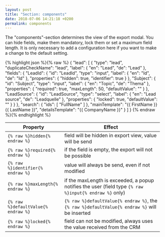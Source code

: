 ```yaml
---
layout: post
title: "Section: components"
date: 2018-07-06 14:21:18 +0200
permalink: components
---
```

The "components"-section determines the view of the export modal. You can hide fields, make them mandatory, lock them or set a maximum field length.
It is only necessary to add a configuration here if you want to make a change to the default setting.


{% highlight json %}{% raw %}
{
  "lead": [
    {
      "type": "lead",
      "duplicateCheckName": "lead",
      "label": {
        "en": "Lead",
        "de": "Lead"
      },
      "fields": {
        "LeadId": {
          "id": "LeadId",
          "type": "input",
          "label": {
            "en": "Id",
            "de": "Id"
          },
          "properties": {
            "hidden": true,
            "identifier": true
          }
        },
        "Subject": {
          "id": "Subject",
          "type": "input",
          "label": {
            "en": "Topic",
            "de": "Thema"
          },
          "properties": {
            "required": true,
            "maxLength": 50,
            "defaultValue": ""
          }
        },
        "LeadSource": {
          "id": "LeadSource",
          "type": "select",
          "label": {
            "en": "Lead source",
            "de": "Leadquelle"
          },
          "properties": {
            "locked": true,
            "defaultValue": ""
          }
        }
      },
      "search": {
        "ids": [
          "FullName"
        ]
      },
      "mainTemplate": "{{ FirstName }} {{ LastName }}",
      "detailsTemplate": "{{ CompanyName }}"
    }
  ]
}
{% endraw %}{% endhighlight %}

| Property                       | Effect                                |
|--------------------------------|---------------------------------------|
| `{% raw %}hidden{% endraw %}`  | field will be hidden in export view, value will be send |
| `{% raw %}required{% endraw %}` | if the field is empty, the export will not be possible |
| `{% raw %}identifier{% endraw %}` | value will always be send, even if not modified |
| `{% raw %}maxLength{% endraw %}` | if the maxLength is exceeded, a popup notifies the user (field type `{% raw %}input{% endraw %}` only) |
| `{% raw %}defaultValue{% endraw %}` | `{% raw %}defaultValue{% endraw %}`, the `{% raw %}defaultValue{% endraw %}` will be inserted |
| `{% raw %}locked{% endraw %}` | field can not be modified, always uses the value received from the CRM |
